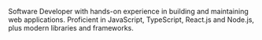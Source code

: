 Software Developer with hands-on experience in building and maintaining web applications. Proficient in JavaScript, TypeScript, React.js and Node.js, plus modern libraries and frameworks.
